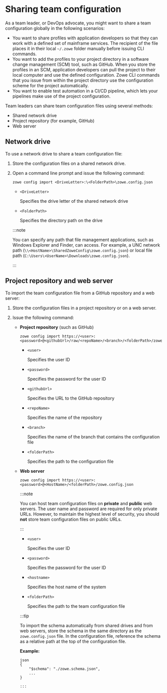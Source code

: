 # Sharing team configuration

As a team leader, or DevOps advocate, you might want to share a team configuration globally in the following scenarios:

- You want to share profiles with application developers so that they can work with a defined set of mainframe services. The recipient of the file places it in their local `~/.zowe` folder manually before issuing CLI commands.
- You want to add the profiles to your project directory in a software change management (SCM) tool, such as GitHub. When you store the profiles in an SCM, application developers can pull the project to their local computer and use the defined configuration. Zowe CLI commands that you issue from within the project directory use the configuration scheme for the project automatically.
- You want to enable test automation in a CI/CD pipeline, which lets your pipelines make use of the project configuration.

Team leaders can share team configuration files using several methods:
- Shared network drive
- Project repository (for example, GitHub)
- Web server

## Network drive

To use a network drive to share a team configuration file:

1. Store the configuration files on a shared network drive.

2. Open a command line prompt and issue the following command:

    ```
    zowe config import <DriveLetter>:\<FolderPath>\zowe.config.json
    ```
    - `<DriveLetter>`

        Specifies the drive letter of the shared network drive

    - `<FolderPath>`

        Specifies the directory path on the drive

    :::note
    
    You can specify any path that file management applications, such as Windows Explorer and Finder, can access. For example, a UNC network path (`\\<HostName>\SharedZoweConfig\zowe.config.json`) or local file path (`C:\Users\<UserName>\Downloads\zowe.config.json`).

    :::

## Project repository and web server

To import the team configuration file from a GitHub repository and a web server:

1. Store the configuration files in a project repository or on a web server.

2. Issue the following command:

    - **Project repository** (such as GitHub)

        ```
        zowe config import https://<user>:<password>@<githubUrl>/raw/<repoName>/<branch>/<folderPath>/zowe.config.json
        ```

        - `<user>`

            Specifies the user ID

        - `<password>`

            Specifies the password for the user ID

        - `<githubUrl>`

            Specifies the URL to the GitHub repository

        - `<repoName>`

            Specifies the name of the repository

        - `<branch>`

            Specifies the name of the branch that contains the configuration file

        - `<folderPath>`

            Specifies the path to the configuration file

    - **Web server**

        ```
        zowe config import https://<user>:<password>@<HostName>/<folderPath>/zowe.config.json
        ```

        :::note
        
        You can host team configuration files on **private** and **public** web servers. The user name and password are required for only private URLs. However, to maintain the highest level of security, you should **not** store team configuration files on public URLs.

        :::

        - `<user>`
 
            Specifies the user ID
        - `<password>`

            Specifies the password for the user ID
        - `<hostname>`

            Specifies the host name of the system
        - `<folderPath>`

            Specifies the path to the team configuration file



        :::tip

        To import the schema automatically from shared drives and from web servers, store the schema in the same directory as the `zowe.config.json` file. In the configuration file, reference the schema as a relative path at the top of the configuration file.

        **Example:**

        ```
        json
        {
            "$schema": "./zowe.schema.json",
            ...
        }

        :::
